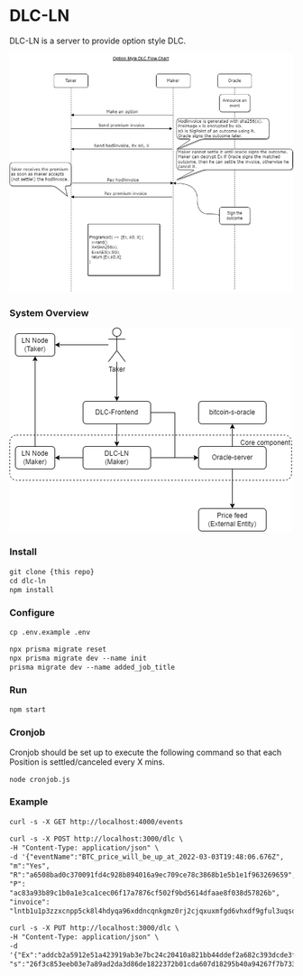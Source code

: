 # DLC-LN
DLC-LN is a server to provide option style DLC.

![OP_DLC](./docs/OP_DLC_Diagram.png)

### System Overview
![OP_DLC](./docs/SystemDiagram.png)

### Install
```
git clone {this repo}
cd dlc-ln
npm install
```
### Configure

```
cp .env.example .env
```

```
npx prisma migrate reset
npx prisma migrate dev --name init
prisma migrate dev --name added_job_title
```


### Run
```
npm start
```

### Cronjob
Cronjob should be set up to execute the following command so that each Position is settled/canceled every X mins. 
```
node cronjob.js
```

### Example
```
curl -s -X GET http://localhost:4000/events
```

```
curl -s -X POST http://localhost:3000/dlc \
-H "Content-Type: application/json" \
-d '{"eventName":"BTC_price_will_be_up_at_2022-03-03T19:48:06.676Z", "m":"Yes", "R":"a6508bad0c370091fd4c928b894016a9ec709ce78c3868b1e5b1e1f963269659", "P": "ac83a93b89c1b0a1e3ca1cec06f17a7876cf502f9bd5614dfaae8f038d57826b", "invoice": "lntb1u1p3zzxcnpp5ck8l4hdyqa96xddncqnkgmz0rj2cjqxuxmfgd6vhxdf9gful3uqsdqqcqzpgxqyz5vqsp53uhn2va9gh6fh3xxrt6r4ykxm9vyxywxsfraf024vkuwladju2kq9qyyssqmg3wxnmjcrhgz6z9cznpnf0gcspkv0mtwgg8vvkjjazy8tee8678ex8tdsfxap2yta5fk5pv0ww0uy0w66v0vl57hc2pw8q7ne33pmgqn45pck"}'
```

```
curl -s -X PUT http://localhost:3000/dlc \
-H "Content-Type: application/json" \
-d '{"Ex":"addcb2a5912e51a423919ab3e7bc24c20410a821bb44ddef2a682c393dcde3f99412d40cfa3d11f359d3f400b1f3e16cfba8dd8434200d4ea207d50a6b2542cf0a610326563e229d27148c6f91f00d4f903345c714a54ae57e3cb64819ac416cce72918e0f2751e647d2acdc53e4455804185bbed45acd0630257727df591f2b8651bdc7f354e456396eaf298f8d88edbfdd6078acbb8e658486bae4e9a234ff9a", "s":"26f3c853eeb03e7a89ad2da3d86de1822372b01cda607d18295b40a94267f7b733d7acd0c3d7bbbb39f438d26abdd04084e73c359da159144c5bac79e20b5626"}'
```